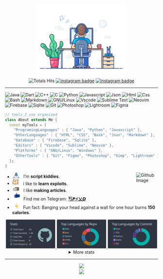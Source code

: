 <div align="center" width="50">
  
<img src="https://github.com/mhmdrfaai/mhmdrfaai/blob/main/images/dev-working_rounded.gif?raw=true" href="https://github.com/sp-xd" alt="CoDiNg RocKs"  width="60%"/><br> 
  
![Totals Hits](https://komarev.com/ghpvc/?username=mhmdrfaai&style=flat&color=blue&label=PROFILE+VIEWS)
 [![instagram badge](https://img.shields.io/badge/mhmdrfaai-blue?style=flat&logo=twitter)](https://twitter.com/mhmdrfaai)
[![instagram badge](https://img.shields.io/badge/mhmdrfaai-blueviolet?style=flat&logo=instagram)](https://instagram.com/mhmdrfaai) <br>
</div>

<hr></hr>

![Java](https://img.shields.io/badge/Java-ED8B00?style=flat&logo=java&logoColor=white)
![Dart](https://img.shields.io/badge/Dart-0175C2?style=flat&logo=dart&logoColor=white)
![C++](https://img.shields.io/badge/C%2B%2B-00599C?style=flat&logo=c%2B%2B&logoColor=white)
![C](https://img.shields.io/badge/C-00599C?style=flat&logo=c&logoColor=white)
![Python](https://img.shields.io/badge/Python-FFD43B?style=flat&logo=python&logoColor=darkgreen)
![Javascript](https://img.shields.io/badge/JavaScript-323330?style=flat&logo=javascript&logoColor=F7DF1E)
![Json](https://img.shields.io/badge/json-5E5C5C?style=flat&logo=json&logoColor=white)
![Html](https://img.shields.io/badge/HTML5-E34F26?style=flat&logo=html5&logoColor=white)
![Css](https://img.shields.io/badge/CSS3-1572B6?style=flat&logo=css3&logoColor=white)
![Bash](https://img.shields.io/badge/GNU%20Bash-4EAA25?style=flat&logo=GNU%20Bash&logoColor=white)
![Markdown](https://img.shields.io/badge/Markdown-000000?style=flat&logo=markdown&logoColor=white)
![GNU/Linux](https://img.shields.io/badge/Linux-FCC624?style=flat&logo=linux&logoColor=black)
![Vscode](https://img.shields.io/badge/Visual_Studio_Code-0078D4?style=flat&logo=visual%20studio%20code&logoColor=white)
![Sublime Text](https://img.shields.io/badge/sublime_text-%23575757.svg?&style=flat&logo=sublime-text&logoColor=important)
![Neovim](https://img.shields.io/badge/NeoVim-%2357A143.svg?&style=flat&logo=neovim&logoColor=white)
![Firebase](https://img.shields.io/badge/firebase-ffca28?style=flat&logo=firebase&logoColor=black)
![Sqlite](https://img.shields.io/badge/SQLite-07405E?style=flat&logo=sqlite&logoColor=white)
![Git](https://img.shields.io/badge/GIT-E44C30?style=flat&logo=git&logoColor=white)
![Photoshop](https://img.shields.io/badge/Adobe%20Photoshop-31A8FF?style=flat&logo=Adobe%20Photoshop&logoColor=black)
![Lightroom](https://img.shields.io/badge/Adobe%20Lightroom-31A8FF?style=flat&logo=Adobe%20Lightroom&logoColor=white)
![Figma](https://img.shields.io/badge/Figma-F24E1E?style=flat&logo=figma&logoColor=white)

```dart
// tools_I_use organized
class About extends Me { 
  const myTools = {  
    "ProgramingLanguages" : { "Java", "Python", "Javascript" },
    "OtherLanguages" : { "HTML", "CSS", "Bash", "Json", "Markdown" },
    "Database" : { "Firebase", "Sqlite" },
    "Editors" : { "Vscode", "Sublime", "Neovim" },
    "Platforms" : { "GNU/Linux", "Windows" },
    "OtherTools" : { "Git", "Figma", "Photoshop", "Gimp", "Lightroom" }
  };
}
```

-  <img alt="GIF" src="https://github.com/mhmdrfaai/mhmdrfaai/blob/main/images/Developer.gif" width="25" /> &nbsp; I’m **script kiddies**. <img width="15%" align="right" alt="Github Image" src="https://github.com/SP-XD/SP-XD/blob/main/images/linux_rounded.gif?raw=true" /><br>
- <img src="https://github.com/mhmdrfaai/mhmdrfaai/blob/main/images/hyperkitty.gif?raw=true" width="20" />&nbsp;&nbsp;&nbsp; i like to **learn exploits**. <br>
- <img src="https://github.com/mhmdrfaai/mhmdrfaai/blob/main/images/message.gif?raw=true" width="25" />&nbsp;&nbsp; I like **making articles**. <br>
- <img src="https://github.com/mhmdrfaai/mhmdrfaai/blob/main/images/letterbox.gif?raw=true" width="25" /> &nbsp; Find me on Telegram: **[丂𝙋⚡乂𝘿](https://t.me/spxd007)**<br>
- &nbsp;&nbsp;<img src="https://github.com/mhmdrfaai/mhmdrfaai/blob/main/images/lightning.gif?raw=true" width="12" />&nbsp;&nbsp;&nbsp;&nbsp;Fun fact: Banging your head against a wall for one hour burns **150 calories**.<br>

<div align="center" >
<a  href="https://github.com/mhmdrfaai">

<img src="https://raw.githubusercontent.com/SP-XD/profile-summary-cards/master/profile-summary-card-output/nord_dark/3-stats.svg" width="32.5%">
<img src="https://raw.githubusercontent.com/SP-XD/profile-summary-cards/master/profile-summary-card-output/nord_dark/1-repos-per-language.svg" width="32.5%">
<img src="https://raw.githubusercontent.com/SP-XD/profile-summary-cards/master/profile-summary-card-output/nord_dark/2-most-commit-language.svg" width="32.5%">

</a>

<details>
  <summary>More stats</summary>
  
<img align="center" src="https://raw.githubusercontent.com/SP-XD/profile-summary-cards/master/profile-summary-card-output/nord_dark/0-profile-details.svg" >

</details>

<hr></hr>

<img src="https://github.com/SP-XD/SP-XD/blob/main/images/dino_rounded.gif?raw=true" href="https://github.com/SP-XD" width="75%"/><br>
<img src="https://github.com/SP-XD/SP-XD/blob/main/images/this_page_is.gif?raw=true"  width="40%"/>

</div>

